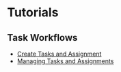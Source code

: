 # Tutorials

## Task Workflows
 - [Create Tasks and Assignment](task_workflows/create_a_task/chapter.md)
 - [Managing Tasks and Assignments](task_workflows/redistributing_and_reassigning_a_task/chapter.md)